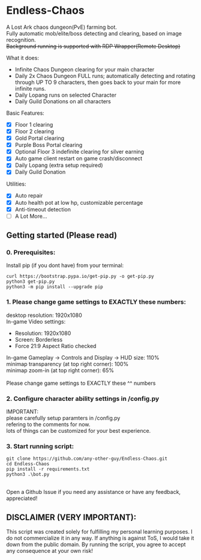 # Endless-Chaos

A Lost Ark chaos dungeon(PvE) farming bot.\
Fully automatic mob/elite/boss detecting and clearing, based on image recognition.\
~~Background running is supported with RDP Wrapper(Remote Desktop)~~

What it does:
* Infinite Chaos Dungeon clearing for your main character
* Daily 2x Chaos Dungeon FULL runs; automatically detecting and rotating through UP TO 9 characters, then goes back to your main for more infinite runs.
* Daily Lopang runs on selected Character
* Daily Guild Donations on all characters

Basic Features:
- [x] Floor 1 clearing
- [x] Floor 2 clearing
- [x] Gold Portal clearing
- [x] Purple Boss Portal clearing
- [x] Optional Floor 3 indefinite clearing for silver earning
- [x] Auto game client restart on game crash/disconnect
- [x] Daily Lopang (extra setup required)
- [x] Daily Guild Donation

Utilities:
- [x] Auto repair
- [x] Auto health pot at low hp, customizable percentage
- [x] Anti-timeout detection
- [ ] A Lot More...

## Getting started (Please read)

### 0. Prerequisites:
Install pip (if you dont have) from your terminal:
```
curl https://bootstrap.pypa.io/get-pip.py -o get-pip.py
python3 get-pip.py
python3 -m pip install --upgrade pip
```

### 1. Please change game settings to EXACTLY these numbers:

desktop resolution: 1920x1080\
In-game Video settings:
- Resolution: 1920x1080
- Screen: Borderless
- Force 21:9 Aspect Ratio checked

In-game Gameplay -> Controls and Display -> HUD size: 110%\
minimap transparency (at top right corner): 100%\
minimap zoom-in (at top right corner): 65%\
\
Please change game settings to EXACTLY these ^^ numbers

### 2. Configure character ability settings in /config.py
IMPORTANT: \
please carefully setup paramters in /config.py\
refering to the comments for now.\
lots of things can be customized for your best experience.

### 3. Start running script:

```
git clone https://github.com/any-other-guy/Endless-Chaos.git
cd Endless-Chaos
pip install -r requirements.txt
python3 .\bot.py
```

\
Open a Github Issue if you need any assistance or have any feedback, appreciated!

## DISCLAIMER (VERY IMPORTANT): 
This script was created solely for fulfilling my personal learning purposes. I do not commercialize it in any way. If anything is against ToS, I would take it down from the public domain.
By running the script, you agree to accept any consequence at your own risk!
